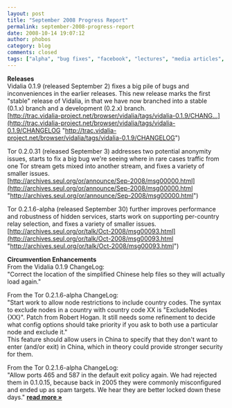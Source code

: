 ```yaml
---
layout: post
title: "September 2008 Progress Report"
permalink: september-2008-progress-report
date: 2008-10-14 19:07:12
author: phobos
category: blog
comments: closed
tags: ["alpha", "bug fixes", "facebook", "lectures", "media articles", "progress report", "rpm", "stable", "tor browser bundle", "vidalia"]
---
```


**Releases**  
 Vidalia 0.1.9 (released September 2) fixes a big pile of bugs and inconveniences in the earlier releases. This new release marks the first "stable" release of Vidalia, in that we have now branched into a stable (0.1.x) branch and a development (0.2.x) branch.  
 [http://trac.vidalia-project.net/browser/vidalia/tags/vidalia-0.1.9/CHANG...](http://trac.vidalia-project.net/browser/vidalia/tags/vidalia-0.1.9/CHANGELOG "http://trac.vidalia-project.net/browser/vidalia/tags/vidalia-0.1.9/CHANGELOG")

Tor 0.2.0.31 (released September 3) addresses two potential anonymity issues, starts to fix a big bug we're seeing where in rare cases traffic from one Tor stream gets mixed into another stream, and fixes a variety of smaller issues.  
 [http://archives.seul.org/or/announce/Sep-2008/msg00000.html](http://archives.seul.org/or/announce/Sep-2008/msg00000.html "http://archives.seul.org/or/announce/Sep-2008/msg00000.html")

Tor 0.2.1.6-alpha (released September 30) further improves performance and robustness of hidden services, starts work on supporting per-country relay selection, and fixes a variety of smaller issues.  
 [http://archives.seul.org/or/talk/Oct-2008/msg00093.html](http://archives.seul.org/or/talk/Oct-2008/msg00093.html "http://archives.seul.org/or/talk/Oct-2008/msg00093.html")

**Circumvention Enhancements**  
 From the Vidalia 0.1.9 ChangeLog:  
 "Correct the location of the simplified Chinese help files so they will actually load again."

From the Tor 0.2.1.6-alpha ChangeLog:  
 "Start work to allow node restrictions to include country codes. The syntax to exclude nodes in a country with country code XX is "ExcludeNodes {XX}". Patch from Robert Hogan. It still needs some refinement to decide what config options should take priority if you ask to both use a particular node and exclude it."  
 This feature should allow users in China to specify that they don't want to enter (and/or exit) in China, which in theory could provide stronger security for them.

From the Tor 0.2.1.6-alpha ChangeLog:  
 "Allow ports 465 and 587 in the default exit policy again. We had rejected them in 0.1.0.15, because back in 2005 they were commonly misconfigured and ended up as spam targets. We hear they are better locked down these days." [**read more »**](https://blog.torproject.org/blog/september-2008-progress-report)
